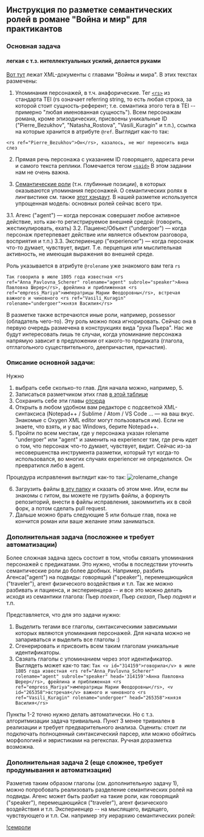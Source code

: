 ## Инструкция по разметке семантических ролей в романе "Война и мир" для практикантов


### Основная задача 
#### легкая с т.з. интеллектуальных усилий, делается руками

[Вот тут]() лежат XML-документы с главами "Войны и мира". В этих текстах размечены:
1. Упоминания персонажей, в т.ч. анафорические. Тег [```<rs>```](https://tei-c.org/release/doc/tei-p5-doc/en/html/ref-rs.html) из стандарта TEI (rs означает referring string, то есть любая строка, за которой стоит сущность-референт; т.е. семантика этого тега в TEI -- примерно "любая именованная сущность"). Всем персонажам романа, кроме эпизодических, присвоены уникальные ID ("Pierre_Bezukhov", "Natasha_Rostova", "Vasili_Kuragin" и т.п.), ссылка на которые хранится в атрибуте ``` @ref ```. Выглядит как-то так:

```<rs ref="Pierre_Bezukhov">Он</rs>, казалось, не мог переносить вида слез```

2. Прямая речь персонажа с указанием ID говорящего, адресата речи и самого текста реплики. Помечается тегом [```<said>```](https://tei-c.org/release/doc/tei-p5-doc/en/html/ref-said.html) В этом задании нам не очень важна. 

3. [Семантические роли](https://ru.wikipedia.org/wiki/%D0%A1%D0%B5%D0%BC%D0%B0%D0%BD%D1%82%D0%B8%D1%87%D0%B5%D1%81%D0%BA%D0%B0%D1%8F_%D1%80%D0%BE%D0%BB%D1%8C) (т.н. глубинные позиции), в которых оказываются упоминания персонажей. О семантических ролях в лингвистике см. также [этот хэндаут](http://www.philol.msu.ru/~otipl/new/main/courses/syntax/05_Semroli_i_interfejs.pdf). В нашей разметке используется упрощенная модель: основных ролей сейчас всего три.

  3.1. Агенс ("agent") — когда персонаж совершает любое активное действие, хоть как-то регистрируемое внешней средой: (говорить, жестикулировать, ехать)
  3.2. Пациенс/Объект ("undergoer") — когда персонаж претерпевает действие или является объектом разговора, восприятия и т.п.)
  3.3. Экспериенцер ("experiencer") — когда персонаж что-то думает, чувствует, видит. Т.е. перцепция или мыслительная активность, не имеющая выражения во внешней среде. 

Роль указывается в атрибуте ``` @rolename ``` уже знакомого вам тега ```rs```

 ```Так говорила в июле 1805 года известная <rs ref="Anna_Pavlovna_Scherer" rolename="agent" subrole="speaker">Анна Павловна Шерер</rs>, фрейлина и приближенная <rs ref="empress_Mariya">императрицы Марии Феодоровны</rs>, встречая важного и чиновного <rs ref="Vasili_Kuragin" rolename="undergoer">князя Василия</rs>```

В разметке также встречаются иные роли, например, possessor (обладатель чего-то). Эту роль можно пока игнорировать. Сейчас она в первую очередь размечена в конструкциях вида "рука Пьера". Нас же будут интересовать лишь те случаи, когда упоминание персонажа напрямую зависит в предложении от какого-то предиката (глагола, отглагольного существительного, деепричастия, причастия).  

### Описание основной задачи:

Нужно 
1. выбрать себе сколько-то глав. Для начала можно, например, 5.
2. Записаться разметчиком этих глав [в этой таблице]()
3. Сохранить себе эти главы [отсюда]()
4. Открыть в любом удобном вам редакторе с подсветкой XML-синтаксиса (Notepad++ / Sublime / Atom / VS Code  ... — на ваш вкус. Знакомые с Oxygen XML editor могут пользоваться им). Если не знаете, что взять, и у вас Windows, берите Notepad++.
5. Пройти по всем местам, где у персонажа указан rolename "undergoer" или "agent" и заменить на experiencer там, где речь идет о том, что персонаж что-то думает, чувствует, видит. Сейчас из-за несовершенства инструмента разметки, который тут когда-то использовался, во многих случаях experiencer не определился. Он превратился либо в agent. 

Процедура исправления выглядит как-то так: 
![rolename_change](rolename_change.gif)
 
6. Загрузить файлы [в эту папку]() и сказать об этом мне. Или, если вы знакомы с гитом, вы можете не грузить файлы, а форкнуть репозиторий, внести в файлы исправления, закоммитить их в свой форк, а потом сделать pull request. 
7. Дальше можно брать следующие 5 или больше глав, пока не кончится роман или ваше желание этим заниматься. 

### Дополнительная задача (посложнее и требует автоматизации)

Более сложная задача здесь состоит в том, чтобы связать упоминания персонажей с предикатами. Это нужно, чтобы в последствии уточнить семантические роли до более дробных. Например, разбить Агенса("agent") на подвиды: говорящий ("speaker"), перемещающийся ("traveler"), агент физического воздействия и т.п. Так же можно разбивать и пациенса, и экспериенцера -- и все это можно делать исходя из семантики глагола: Пьер *поехал*, Пьер *сказал*, Пьер *поднял* и т.п. 

Представляется, что для это задачи нужно: 

1. Выделить тегами все глаголы, синтаксическими зависимыми которых являются упоминания персонажей. Для начала можно не запариваться и выделить все глаголы :)  
2. Сгенерировать и присвоить всем таким глаголам уникальные идентификаторы. 
3. Свзяать глаголы с упоминанием через этот идентификатор. Выглядеть может как-то так: 
``` Так <v id="314159">говорила</v> в июле 1805 года известная <rs ref="Anna_Pavlovna_Scherer" rolename="agent" subrole="speaker" head='314159'>Анна Павловна Шерер</rs>, фрейлина и приближенная <rs ref="empress_Mariya">императрицы Марии Феодоровны</rs>, <v id="265358">встречая</v> важного и чиновного <rs ref="Vasili_Kuragin" rolename="undergoer" head="265358">князя Василия</rs> ```

Пункты 1-2 точно нужно делать автоматически. Но с т.з. алгоритмизации задача тривиальна. Пункт 3 менее тривиален в реализации и требует предварительного анализа. Оценить: стоит ли подключать полноценный синтаксический парсер, или можно обойтись морфологией и эвристиками на регекспах. Ручная доразметка возможна. 

### Дополнительная задача 2 (еще сложнее, требует продумывания и автоматизации)

Разметив таким образом глаголы (см. дополнительную задачу 1), можно попробовать реализовать разделение семантических ролей на подвиды. Агенс может быть разбит на такие роли, как говорящий ("speaker"), перемещающийся ("traveler"), агент физического воздействия и т.п. Экспериенцер -- на мыслящего, видящего, чувствующего и т.п. См. например эту иерархию семантических ролей:

[!семроли](https://www.researchgate.net/profile/Eugenia_Giuglea/publication/309726751/figure/fig1/AS:425466042556417@1478450417667/Continuum-from-verb-specific-semantic-roles-to-grammatical-relations-Van-Valin-2001p-2.png) 
